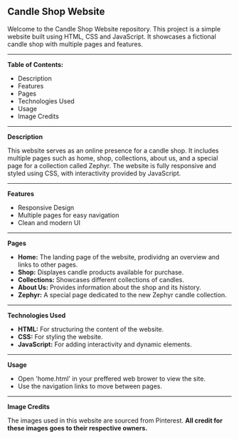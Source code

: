 Candle Shop Website
---

Welcome to the Candle Shop Website repository. This project is a simple website built using HTML, CSS and JavaScript. It showcases a fictional candle shop with multiple pages and features.

___
**Table of Contents:**
- Description
- Features
- Pages
- Technologies Used
- Usage
- Image Credits

---

**Description**

This website serves as an online presence for a candle shop. It includes multiple pages such as home, shop, collections, about us, and a special page for a collection called Zephyr. The website is fully responsive and styled using CSS, with interactivity provided by JavaScript.

___

**Features**

- Responsive Design
- Multiple pages for easy navigation
- Clean and modern UI

___

**Pages**

- **Home:** The landing page of the website, prodividng an overview and links to other pages.
- **Shop:** Displayes candle products available for purchase.
- **Collections:** Showcases different collections of candles.
- **About Us:** Provides information about the shop and its history.
- **Zephyr:** A special page dedicated to the new Zephyr candle collection.

___

**Technologies Used**

- **HTML:** For structuring the content of the website.
- **CSS:** For styling the website.
- **JavaScript:** For adding interactivity and dynamic elements.

___

**Usage**

- Open 'home.html' in your preffered web brower to view the site.
- Use the navigation links to move between pages.

___

**Image Credits**

The images used in this website are sourced from Pinterest. **All credit for these images goes to their respective owners.**
